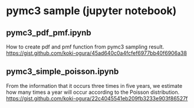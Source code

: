 # pymc3 sample (jupyter notebook)

## pymc3_pdf_pmf.ipynb
How to create pdf and pmf function from pymc3 sampling result.  
https://gist.github.com/koki-ogura/45ad640c0a4fcfef6977bb40f6906a38

## pymc3_simple_poisson.ipynb
From the information that it occurs three times in five years, we estimate how many times a year will occur according to the Poisson distribution.  
https://gist.github.com/koki-ogura/22c4045541eb209fb3233e903f86527f
